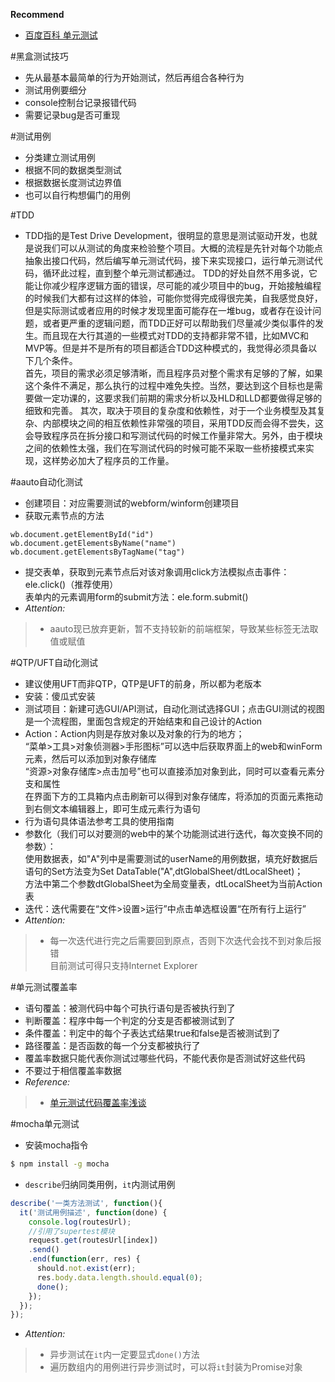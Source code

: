 **Recommend**
- [百度百科 单元测试](http://baike.baidu.com/link?url=QDszuE0yZMwByr6rA7XuDJtm3ufPKVnIghexe4zuELcR_XbgnnrqPYzW16oZaY_hQSh5hOxfe_IpzwuNUOQ2Yq)

#黑盒测试技巧
- 先从最基本最简单的行为开始测试，然后再组合各种行为
- 测试用例要细分
- console控制台记录报错代码
- 需要记录bug是否可重现

#测试用例
- 分类建立测试用例
- 根据不同的数据类型测试
- 根据数据长度测试边界值
- 也可以自行构想偏门的用例

#TDD
- TDD指的是Test Drive Development，很明显的意思是测试驱动开发，也就是说我们可以从测试的角度来检验整个项目。大概的流程是先针对每个功能点抽象出接口代码，然后编写单元测试代码，接下来实现接口，运行单元测试代码，循环此过程，直到整个单元测试都通过。
TDD的好处自然不用多说，它能让你减少程序逻辑方面的错误，尽可能的减少项目中的bug，开始接触编程的时候我们大都有过这样的体验，可能你觉得完成得很完美，自我感觉良好，但是实际测试或者应用的时候才发现里面可能存在一堆bug，或者存在设计问题，或者更严重的逻辑问题，而TDD正好可以帮助我们尽量减少类似事件的发生。而且现在大行其道的一些模式对TDD的支持都非常不错，比如MVC和MVP等。但是并不是所有的项目都适合TDD这种模式的，我觉得必须具备以下几个条件。  
首先，项目的需求必须足够清晰，而且程序员对整个需求有足够的了解，如果这个条件不满足，那么执行的过程中难免失控。当然，要达到这个目标也是需要做一定功课的，这要求我们前期的需求分析以及HLD和LLD都要做得足够的细致和完善。 其次，取决于项目的复杂度和依赖性，对于一个业务模型及其复杂、内部模块之间的相互依赖性非常强的项目，采用TDD反而会得不尝失，这会导致程序员在拆分接口和写测试代码的时候工作量非常大。另外，由于模块之间的依赖性太强，我们在写测试代码的时候可能不采取一些桥接模式来实现，这样势必加大了程序员的工作量。

#aauto自动化测试
- 创建项目：对应需要测试的webform/winform创建项目
- 获取元素节点的方法
```
wb.document.getElementById("id")
wb.document.getElementsByName("name")
wb.document.getElementsByTagName("tag")
```
- 提交表单，获取到元素节点后对该对象调用click方法模拟点击事件：ele.click()（推荐使用）  
表单内的元素调用form的submit方法：ele.form.submit()
- *Attention:*
>- aauto现已放弃更新，暂不支持较新的前端框架，导致某些标签无法取值或赋值

#QTP/UFT自动化测试
- 建议使用UFT而非QTP，QTP是UFT的前身，所以都为老版本
- 安装：傻瓜式安装
- 测试项目：新建可选GUI/API测试，自动化测试选择GUI；点击GUI测试的视图是一个流程图，里面包含规定的开始结束和自己设计的Action
- Action：Action内则是存放对象以及对象的行为的地方；  
“菜单>工具>对象侦测器>手形图标”可以选中后获取界面上的web和winForm元素，然后可以添加到对象存储库  
“资源>对象存储库>点击加号”也可以直接添加对象到此，同时可以查看元素分支和属性  
在界面下方的工具箱内点击刷新可以得到对象存储库，将添加的页面元素拖动到右侧文本编辑器上，即可生成元素行为语句
- 行为语句具体语法参考工具的使用指南
- 参数化（我们可以对要测的web中的某个功能测试进行迭代，每次变换不同的参数）：  
使用数据表，如"A"列中是需要测试的userName的用例数据，填充好数据后语句的Set方法变为Set DataTable("A",dtGlobalSheet/dtLocalSheet)；  
方法中第二个参数dtGlobalSheet为全局变量表，dtLocalSheet为当前Action表
- 迭代：迭代需要在“文件>设置>运行”中点击单选框设置“在所有行上运行”
- *Attention:*
>- 每一次迭代进行完之后需要回到原点，否则下次迭代会找不到对象后报错</br>目前测试可得只支持Internet Explorer

#单元测试覆盖率
- 语句覆盖：被测代码中每个可执行语句是否被执行到了
- 判断覆盖：程序中每一个判定的分支是否都被测试到了
- 条件覆盖：判定中的每个子表达式结果true和false是否被测试到了
- 路径覆盖：是否函数的每一个分支都被执行了
- 覆盖率数据只能代表你测试过哪些代码，不能代表你是否测试好这些代码
- 不要过于相信覆盖率数据
- *Reference:*
>- [单元测试代码覆盖率浅谈](http://blog.csdn.net/deyili/article/details/6688504/)

#mocha单元测试
- 安装mocha指令
```bash
$ npm install -g mocha
```
- `describe`归纳同类用例，`it`内测试用例
```js
describe('一类方法测试', function(){
  it('测试用例描述', function(done) {            
    console.log(routesUrl);
    //引用了supertest模块
    request.get(routesUrl[index])
    .send()            
    .end(function(err, res) {                
      should.not.exist(err);               
      res.body.data.length.should.equal(0);                
      done();            
    });       
  });
});
```
- *Attention:*
>- 异步测试在`it`内一定要显式`done()`方法
>- 遍历数组内的用例进行异步测试时，可以将`it`封装为Promise对象
